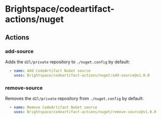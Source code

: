 # Brightspace/codeartifact-actions/nuget

## Actions

### add-source

Adds the `d2l/private` repository to `./nuget.config` by default:

```yaml
  - name: Add CodeArtifact NuGet source
    uses: Brightspace/codeartifact-actions/nuget/add-source@v1.0.0
```

### remove-source

Removes the `d2l/private` repository from `./nuget.config` by default:

```yaml
  - name: Remove CodeArtifact NuGet source
    uses: Brightspace/codeartifact-actions/nuget/remove-source@v1.0.0
```
